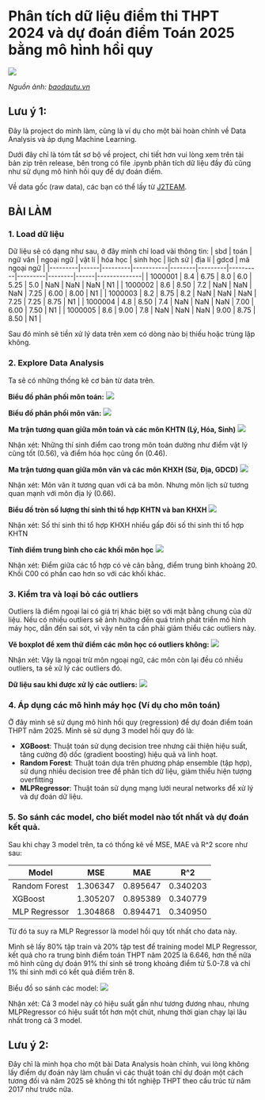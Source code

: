 # Phân tích dữ liệu điểm thi THPT 2024 và dự đoán điểm Toán 2025 bằng mô hình hồi quy
![](./materials/thumbnail.jpg)

*Nguồn ảnh: [baodautu.vn](https://baodautu.vn/ky-thi-tot-nghiep-thpt-2024-la-mua-thi-cuoi-cung-thuc-hien-theo-chuong-trinh-cu-d218276.html)*

## Lưu ý 1:

Đây là project do mình làm, cũng là ví dụ cho một bài hoàn chỉnh về Data Analysis và áp dụng Machine Learning.

Dưới đây chỉ là tóm tắt sơ bộ về project, chi tiết hơn vui lòng xem trên tải bản zip trên release, bên trong có file .ipynb phân tích dữ liệu đầy đủ cũng như sử dụng mô hình hồi quy để dự đoán điểm.

Về data gốc (raw data), các bạn có thể lấy từ [J2TEAM](https://www.facebook.com/groups/j2team.community/permalink/2423907054608067/).

## BÀI LÀM
### 1. Load dữ liệu
Dữ liệu sẽ có dạng như sau, ở đây mình chỉ load vài thông tin:
| sbd     | toán | ngữ văn | ngoại ngữ | vật lí | hóa học | sinh học | lịch sử | địa lí | gdcd | mã ngoại ngữ |
|---------|------|---------|-----------|--------|---------|----------|---------|--------|------|--------------|
| 1000001 | 8.4  | 6.75    | 8.0       | 6.0    | 5.25    | 5.0      | NaN     | NaN    | NaN  | N1           |
| 1000002 | 8.6  | 8.50    | 7.2       | NaN    | NaN     | NaN      | 7.25    | 6.00   | 8.00 | N1           |
| 1000003 | 8.2  | 8.75    | 8.2       | NaN    | NaN     | NaN      | 7.25    | 7.25   | 8.75 | N1           |
| 1000004 | 4.8  | 8.50    | 7.4       | NaN    | NaN     | NaN      | 7.00    | 6.00   | 7.50 | N1           |
| 1000005 | 8.6  | 9.00    | 7.8       | NaN    | NaN     | NaN      | 9.00    | 8.75   | 8.50 | N1           |

Sau đó mình sẽ tiền xử lý data trên xem có dòng nào bị thiếu hoặc trùng lặp không.

### 2. Explore Data Analysis
Ta sẽ có những thống kê cơ bản từ data trên.

**Biểu đồ phân phối môn toán:**
![](./materials/math.png)

**Biểu đồ phân phối môn văn:**
![](./materials/literture.png)

**Ma trận tương quan giữa môn toán và các môn KHTN (Lý, Hóa, Sinh)**
![](./materials/corr1.png)

Nhận xét: Những thí sinh điểm cao trong môn toán dường như điểm vật lý cũng tốt (0.56), và điểm hóa học cũng ổn (0.46).

**Ma trận tương quan giữa môn văn và các môn KHXH (Sử, Địa, GDCD)**
![](./materials/corr2.png)

Nhận xét: Môn văn ít tương quan với cả ba môn. Nhưng môn lịch sử tương quan mạnh với môn địa lý (0.66).

**Biểu đồ tròn số lượng thí sinh thi tổ hợp KHTN và ban KHXH**
![](./materials/ratio.png)

Nhận xét: Số thí sinh thi tổ hợp KHXH nhiều gấp đôi số thi sinh thi tổ hợp KHTN

**Tính điểm trung bình cho các khối môn học**
![](./materials/trung_binh_khoi.png)

Nhận xét: Điểm giữa các tổ hợp có vẻ cân bằng, điểm trung bình khoảng 20. Khối C00 có phần cao hơn so với các khối khác.

### 3. Kiểm tra và loại bỏ các outliers
Outliers là điểm ngoại lai có giá trị khác biệt so với mặt bằng chung của dữ liệu. Nếu có nhiều outliers sẽ ảnh hưởng đến quá trình phát triển mô hình máy học, dẫn đến sai sót, vì vậy nên ta cần phải giảm thiểu các outliers này.

**Vẽ boxplot để xem thử điểm các môn học có outliers không:**
![](./materials/boxplot1.png)

Nhận xét: Vậy là ngoại trừ môn ngoại ngữ, các môn còn lại đều có nhiều outliers, ta sẽ xử lý các outliers đó.

**Dữ liệu sau khi được xử lý các outliers:**
![](./materials/boxplot2.png)

### 4. Áp dụng các mô hình máy học (Ví dụ cho môn toán)
Ở đây mình sẽ sử dụng mô hình hồi quy (regression) để dự đoán điểm toán THPT năm 2025. Mình sẽ sử dụng 3 model hồi quy đó là:
- **XGBoost**: Thuật toán sử dụng decision tree nhưng cải thiện hiệu suất, tăng cường độ dốc (gradient boosting) hiệu quả và linh hoạt.
- **Random Forest**: Thuật toán dựa trên phương pháp ensemble (tập hợp), sử dụng nhiều decision tree để phân tích dữ liệu, giảm thiểu hiện tượng overfitting
- **MLPRegressor**: Thuật toán sử dụng mạng lưới neural networks để xử lý và dự đoán dữ liệu.

### 5. So sánh các model, cho biết model nào tốt nhất và dự đoán kết quả.
Sau khi chạy 3 model trên, ta có thống kê về MSE, MAE và R^2 score như sau:

| Model           | MSE       | MAE       | R^2      |
|-----------------|-----------|-----------|----------|
| Random Forest   | 1.306347  | 0.895647  | 0.340203 |
| XGBoost         | 1.305207  | 0.895389  | 0.340779 |
| MLP Regressor   | 1.304868  | 0.894471  | 0.340950 |

Từ đó ta suy ra MLP Regressor là model hồi quy tốt nhất cho data này.

Mình sẽ lấy 80% tập train và 20% tập test để training model MLP Regressor, kết quả cho ra trung bình điểm toán THPT năm 2025 là 6.646, hơn thế nữa mô hình cũng dự đoán 91% thí sinh sẽ trong khoảng điểm từ 5.0-7.8 và chỉ 1% thí sinh mới có kết quả điểm trên 8.

Biểu đồ so sánh các model:
![](./materials/mod_perform.png)

Nhận xét: Cả 3 model này có hiệu suất gần như tương đương nhau, nhưng MLPRegressor có hiệu suất tốt hơn một chút, nhưng thời gian chạy lại lâu nhất trong cả 3 model.

## Lưu ý 2:
Đây chỉ là minh họa cho một bài Data Analysis hoàn chỉnh, vui lòng không lấy điểm dự đoán này làm chuẩn vì các thuật toán chỉ dự đoán một cách tương đối và năm 2025 sẽ không thi tốt nghiệp THPT theo cấu trúc từ năm 2017 như trước nữa.
